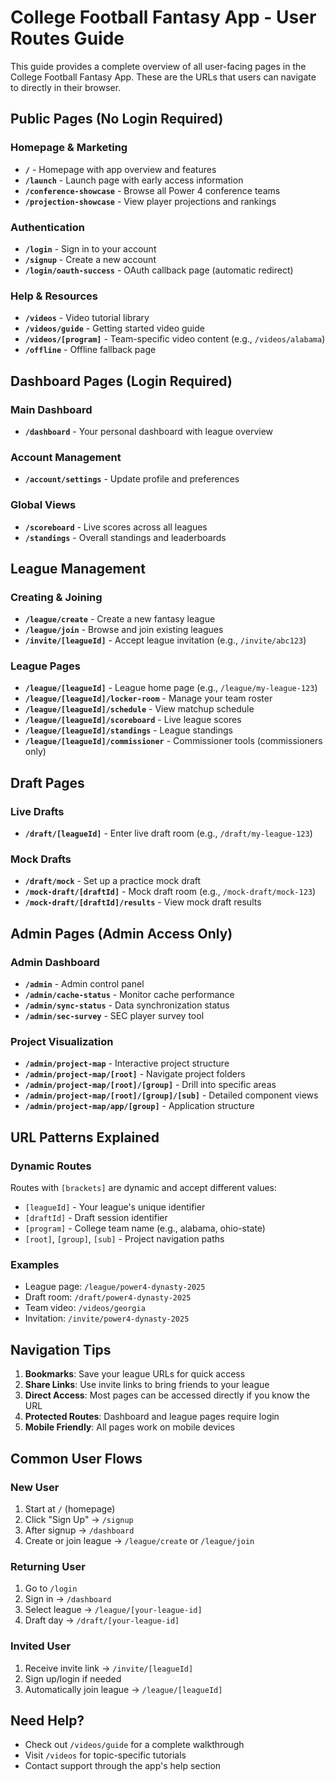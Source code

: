 # College Football Fantasy App - User Routes Guide

This guide provides a complete overview of all user-facing pages in the College Football Fantasy App. These are the URLs that users can navigate to directly in their browser.

## Public Pages (No Login Required)

### Homepage & Marketing
- **`/`** - Homepage with app overview and features
- **`/launch`** - Launch page with early access information
- **`/conference-showcase`** - Browse all Power 4 conference teams
- **`/projection-showcase`** - View player projections and rankings

### Authentication
- **`/login`** - Sign in to your account
- **`/signup`** - Create a new account
- **`/login/oauth-success`** - OAuth callback page (automatic redirect)

### Help & Resources
- **`/videos`** - Video tutorial library
- **`/videos/guide`** - Getting started video guide
- **`/videos/[program]`** - Team-specific video content (e.g., `/videos/alabama`)
- **`/offline`** - Offline fallback page

## Dashboard Pages (Login Required)

### Main Dashboard
- **`/dashboard`** - Your personal dashboard with league overview

### Account Management
- **`/account/settings`** - Update profile and preferences

### Global Views
- **`/scoreboard`** - Live scores across all leagues
- **`/standings`** - Overall standings and leaderboards

## League Management

### Creating & Joining
- **`/league/create`** - Create a new fantasy league
- **`/league/join`** - Browse and join existing leagues
- **`/invite/[leagueId]`** - Accept league invitation (e.g., `/invite/abc123`)

### League Pages
- **`/league/[leagueId]`** - League home page (e.g., `/league/my-league-123`)
- **`/league/[leagueId]/locker-room`** - Manage your team roster
- **`/league/[leagueId]/schedule`** - View matchup schedule
- **`/league/[leagueId]/scoreboard`** - Live league scores
- **`/league/[leagueId]/standings`** - League standings
- **`/league/[leagueId]/commissioner`** - Commissioner tools (commissioners only)

## Draft Pages

### Live Drafts
- **`/draft/[leagueId]`** - Enter live draft room (e.g., `/draft/my-league-123`)

### Mock Drafts
- **`/draft/mock`** - Set up a practice mock draft
- **`/mock-draft/[draftId]`** - Mock draft room (e.g., `/mock-draft/mock-123`)
- **`/mock-draft/[draftId]/results`** - View mock draft results

## Admin Pages (Admin Access Only)

### Admin Dashboard
- **`/admin`** - Admin control panel
- **`/admin/cache-status`** - Monitor cache performance
- **`/admin/sync-status`** - Data synchronization status
- **`/admin/sec-survey`** - SEC player survey tool

### Project Visualization
- **`/admin/project-map`** - Interactive project structure
- **`/admin/project-map/[root]`** - Navigate project folders
- **`/admin/project-map/[root]/[group]`** - Drill into specific areas
- **`/admin/project-map/[root]/[group]/[sub]`** - Detailed component views
- **`/admin/project-map/app/[group]`** - Application structure

## URL Patterns Explained

### Dynamic Routes
Routes with `[brackets]` are dynamic and accept different values:
- `[leagueId]` - Your league's unique identifier
- `[draftId]` - Draft session identifier
- `[program]` - College team name (e.g., alabama, ohio-state)
- `[root]`, `[group]`, `[sub]` - Project navigation paths

### Examples
- League page: `/league/power4-dynasty-2025`
- Draft room: `/draft/power4-dynasty-2025`
- Team video: `/videos/georgia`
- Invitation: `/invite/power4-dynasty-2025`

## Navigation Tips

1. **Bookmarks**: Save your league URLs for quick access
2. **Share Links**: Use invite links to bring friends to your league
3. **Direct Access**: Most pages can be accessed directly if you know the URL
4. **Protected Routes**: Dashboard and league pages require login
5. **Mobile Friendly**: All pages work on mobile devices

## Common User Flows

### New User
1. Start at `/` (homepage)
2. Click "Sign Up" → `/signup`
3. After signup → `/dashboard`
4. Create or join league → `/league/create` or `/league/join`

### Returning User
1. Go to `/login`
2. Sign in → `/dashboard`
3. Select league → `/league/[your-league-id]`
4. Draft day → `/draft/[your-league-id]`

### Invited User
1. Receive invite link → `/invite/[leagueId]`
2. Sign up/login if needed
3. Automatically join league → `/league/[leagueId]`

## Need Help?
- Check out `/videos/guide` for a complete walkthrough
- Visit `/videos` for topic-specific tutorials
- Contact support through the app's help section